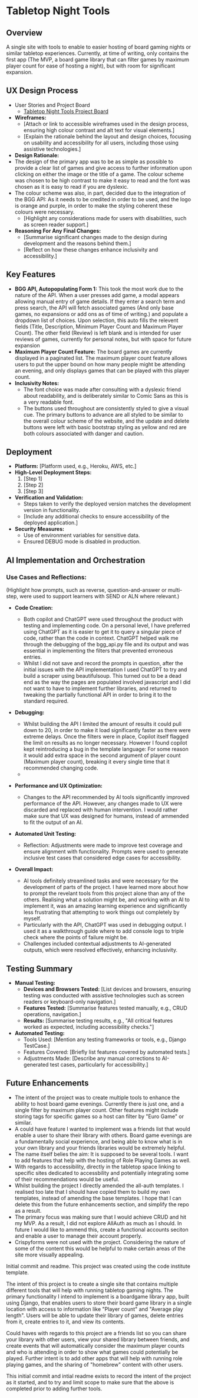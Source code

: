 # Tabletop Night Tools

## Overview
A single site with tools to enable to easier hosting of board gaming nights or similar tabletop experiences. Currently, at time of writing, only contains the first app (The MVP, a board game library that can filter games by maximum player count for ease of hosting a night), but with room for significant expansion. 

## UX Design Process
- User Stories and Project Board
  - [Tabletop Night Tools Project Board](https://github.com/users/Philgck/projects/11)
- **Wireframes:**
  - [Attach or link to accessible wireframes used in the design process, ensuring high colour contrast and alt text for visual elements.]
  - [Explain the rationale behind the layout and design choices, focusing on usability and accessibility for all users, including those using assistive technologies.]
- **Design Rationale:**
- The design of the primary app was to be as simple as possible to provide a clear list of games and give access to further information upon clicking on either the image or the title of a game. The colour scheme was chosen to be high contrast to make it easy to read and the font was chosen as it is easy to read if you are dyslexic. 
- The colour scheme was also, in part, decided due to the integration of the BGG API: As it needs to be credited in order to be used, and the logo is orange and purple, in order to make the styling coherent these colours were necessary.
  - [Highlight any considerations made for users with disabilities, such as screen reader support.]
- **Reasoning For Any Final Changes:**
  - [Summarise significant changes made to the design during development and the reasons behind them.]
  - [Reflect on how these changes enhance inclusivity and accessibility.]

## Key Features
- **BGG API, Autopopulating Form 1:** This took the most work due to the nature of the API. When a user presses add game, a modal appears allowing manual entry of game details. If they enter a search term and press search, the API will fetch associated games (And only base games, no expansions or add ons as of time of writing.) and populate a dropdown list of choices. Upon selection, this auto fills the relevent fields (Title, Description, Minimum Player Count and Maximum Player Count). The other field (Review) is left blank and is intended for user reviews of games, currently for personal notes, but with space for future expansion
- **Maximum Player Count Feature:** The board games are currently displayed in a paginated list. The maximum player count feature allows users to put the upper bound on how many people might be attending an evening, and only displays games that can be played with this player count.
- **Inclusivity Notes:** 
  - The font choice was made after consulting with a dyslexic friend about readability, and is deliberately similar to Comic Sans as this is a very readable font. 
  - The buttons used throughout are consistently styled to give a visual cue. The primary buttons to advance are all styled to be similar to the overall colour scheme of the website, and the update and delete buttons were left with basic bootstrap styling as yellow and red are both colours associated with danger and caution.

## Deployment
- **Platform:** [Platform used, e.g., Heroku, AWS, etc.]
- **High-Level Deployment Steps:** 
  1. [Step 1]
  2. [Step 2]
  3. [Step 3]
- **Verification and Validation:**
  - Steps taken to verify the deployed version matches the development version in functionality.
  - [Include any additional checks to ensure accessibility of the deployed application.]
- **Security Measures:**
  - Use of environment variables for sensitive data.
  - Ensured DEBUG mode is disabled in production.

## AI Implementation and Orchestration

### Use Cases and Reflections:
(Highlight how prompts, such as reverse, question-and-answer or multi-step, were used to support learners with SEND or ALN where relevant.)

  - **Code Creation:** 
    - Both copilot and ChatGPT were used throughout the product with testing and implementing code. On a personal level, I have preferred using ChatGPT as it is easier to get it to query a singular piece of code, rather than the code in context. ChatGPT helped walk me through the debugging of the bgg_api.py file and its output and was essential in implementing the filters that prevented erroneous entries.
    - Whilst I did not save and record the prompts in question, after the initial issues with the API implementation I used ChatGPT to try and build a scraper using beautifulsoup. This turned out to be a dead end as the way the pages are populated involved javascript and I did not want to have to implement further libraries, and returned to tweaking the partially functional API in order to bring it to the standard required.
  - **Debugging:** 
    - Whilst building the API I limited the amount of results it could pull down to 20, in order to make it load significantly faster as there were extreme delays. Once the filters were in place, Copilot itself flagged the limit on results as no longer necessary. However I found copilot kept reintroducing a bug in the template language: For some reason it would add extra space in the second argument of player count (Maximum player count), breaking it every single time that it recommended changing code. 
    - 
  - **Performance and UX Optimization:** 
    - Changes to the API recommended by AI tools significantly improved performance of the API. However, any changes made to UX were discarded and replaced with human intervention. I would rather make sure that UX was designed for humans, instead of ammended to fit the output of an AI.
  - **Automated Unit Testing:**
    - Reflection: Adjustments were made to improve test coverage and ensure alignment with functionality. Prompts were used to generate inclusive test cases that considered edge cases for accessibility.

- **Overall Impact:**
  - AI tools definitely streamlined tasks and were necessary for the development of parts of the project. I have learned more about how to prompt the revelant tools from this project alone than any of the others. Realising what a solution might be, and working with an AI to implement it, was an amazing learning experience and significantly less frustrating that attempting to work things out completely by myself.
  - Particularly with the API, ChatGPT was used in debugging output. I used it as a walkthrough guide where to add console logs to triple check where the points of failure might be.
  - Challenges included contextual adjustments to AI-generated outputs, which were resolved effectively, enhancing inclusivity.

## Testing Summary
- **Manual Testing:**
  - **Devices and Browsers Tested:** [List devices and browsers, ensuring testing was conducted with assistive technologies such as screen readers or keyboard-only navigation.]
  - **Features Tested:** [Summarise features tested manually, e.g., CRUD operations, navigation.]
  - **Results:** [Summarise testing results, e.g., "All critical features worked as expected, including accessibility checks."]
- **Automated Testing:**
  - Tools Used: [Mention any testing frameworks or tools, e.g., Django TestCase.]
  - Features Covered: [Briefly list features covered by automated tests.]
  - Adjustments Made: [Describe any manual corrections to AI-generated test cases, particularly for accessibility.]

## Future Enhancements
- The intent of the project was to create multiple tools to enhance the ability to host board game evenings. Currently there is just one, and a single filter by maximum player count. Other features might include storing tags for specific games so a host can filter by "Euro Game" or similar.
- A could have feature I wanted to implement was a friends list that would enable a user to share their library with others. Board game evenings are a fundamentally social experience, and being able to know what is in your own library and your friends libraries would be extremely helpful.
- The name itself belies the aim: It is supposed to be several tools. I want to add features that help with the hosting of Role Playing Games as well. 
- With regards to accessibility, directly in the tabletop space linking to specific sites dedicated to accessbility and potentially integrating some of their recommendations would be useful.
- Whilst building the project I directly amended the all-auth templates. I realised too late that I should have copied them to build my own templates, instead of amending the base templates. I hope that I can delete this from the future enhancements section, and simplify the repo as a result. 
- The primary focus was making sure that I would achieve CRUD and hit my MVP. As a result, I did not explore AllAuth as much as I should. In future I would like to ammend this, create a functional accounts seciton and enable a user to manage their account properly. 
- Crispyforms were not used with the project. Considering the nature of some of the content this would be helpful to make certain areas of the site more visually appealing. 

Initial commit and readme. This project was created using the code institute template. 

The intent of this project is to create a single site that contains multiple different tools that will help with running tabletop gaming nights. The primary functionality I intend to implement is a boardgame library app, built using Django, that enables users to store their board game library in a single location with access to information like "Player count" and "Average play length". Users will be able to update their library of games, delete entries from it, create entries to it, and view its contents. 

Could haves with regards to this project are a friends list so you can share your library with other users, view your shared library between friends, and create events that will automatically consider the maximum player counts and who is attending in order to show what games could potentially be played. Further intent is to add other apps that will help with running role playing games, and the sharing of "homebrew" content with other users. 

This initial commit and intial readme exists to record the intent of the project as it started, and to try and limit scope to make sure that the above is completed prior to adding further tools. 